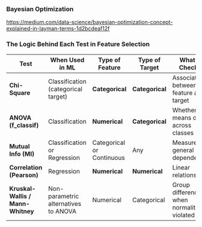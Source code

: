 ### Bayesian Optimization
https://medium.com/data-science/bayesian-optimization-concept-explained-in-layman-terms-1d2bcdeaf12f

### The Logic Behind Each Test in Feature Selection
| Test                              | When Used in ML                      | Type of Feature           | Type of Target  | What It Checks                               |
| --------------------------------- | ------------------------------------ | ------------------------- | --------------- | -------------------------------------------- |
| **Chi-Square**                    | Classification (categorical target)  | **Categorical**           | **Categorical** | Association between feature and target       |
| **ANOVA (f\_classif)**            | Classification                       | **Numerical**             | **Categorical** | Whether means differ across classes          |
| **Mutual Info (MI)**              | Classification or Regression         | Categorical or Continuous | Any             | Measures general dependence                  |
| **Correlation (Pearson)**         | Regression                           | **Numerical**             | **Numerical**   | Linear relationship                          |
| **Kruskal-Wallis / Mann-Whitney** | Non-parametric alternatives to ANOVA | Numerical                 | Categorical     | Group differences when normality is violated |
